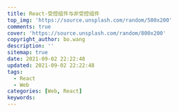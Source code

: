 ```yaml
---
title: React-受控组件与非受控组件
top_img: 'https://source.unsplash.com/random/500x200'
comments: true
cover: 'https://source.unsplash.com/random/800x200'
copyright_author: bo.wang
description: ''
sitemap: true
date: 2021-09-02 22:22:48
updated: 2021-09-02 22:22:48
tags:
  - React
  - Web
categories: [Web, React]
keywords:
---
```


